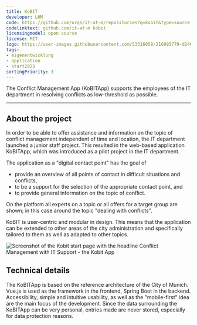```yaml
---
title: KoBIT
developer: LHM
code: https://github.com/orgs/it-at-m/repositories?q=kobit&type=source
codelinktext: github.com/it-at-m kobit
licensingmodel: open source
license: MIT
logo: https://user-images.githubusercontent.com/53316058/216995779-d246b9ee-69f7-4caf-950e-4de3773b8b3d.PNG
tags:
- eigenentwicklung
- application
- start2023
sortingPriority: 3
---
```


The Conflict Management App (KoBITApp) supports the employees of the IT department in resolving conflicts as low-threshold as possible.

---

## About the project

In order to be able to offer assistance and information on the topic of conflict management independent of time and location, the IT department launched a junior staff project. This resulted in the web-based application KoBITApp, which was introduced as a pilot project in the IT department.

The application as a "digital contact point" has the goal of

* provide an overview of all points of contact in difficult situations and conflicts,
* to be a support for the selection of the appropriate contact point, and
* to provide general information on the topic of conflict.

On the platform all experts on a topic or all offers for a target group are shown; in this case around the topic "dealing with conflicts".

KoBIT is user-centric and modular in design. This means that the application can be extended to other areas of the city administration and specifically tailored to them as well as adapted to other topics.

![Screenshot of the Kobit start page with the headline Conflict Management with IT Support - the Kobit App](/KoBITApp_screenshot.jpg)


## Technical details

The KoBITApp is based on the reference architecture of the City of Munich. Vue.js is used as the framework in the frontend, Spring Boot in the backend.
Accessibility, simple and intuitive usability, as well as the "mobile-first" idea are the main focus of the development. Since the data surrounding the KoBITApp can be very personal, entries made are never stored, especially for data protection reasons.
